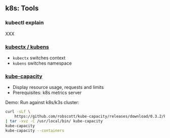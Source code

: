 ## k8s: Tools

### kubectl explain

XXX

### [kubectx / kubens](https://github.com/ahmetb/kubectx)

- `kubectx` switches context
- `kubens` switches namespace

### [kube-capacity](https://github.com/robscott/kube-capacity)

- Display resource usage, requests and limits
- Prerequisites: k8s metrics server

Demo: Run against k8s/k3s cluster:

```bash
curl -sLf \
    https://github.com/robscott/kube-capacity/releases/download/0.3.2/kube-capacity_0.3.2_Linux_x86_64.tar.gz \
| tar -xvz -C /usr/local/bin/ kube-capacity
kube-capacity
kube-capacity --containers
```
